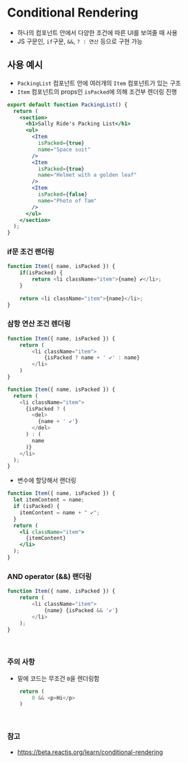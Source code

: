 # Conditional Rendering
- 하나의 컴포넌트 안에서 다양한 조건에 따른 UI를 보여줄 때 사용
- JS 구문인, `if`구문, `&&`, `? : 연산` 등으로 구현 가능
 
## 사용 예시
- `PackingList` 컴포넌트 안에 여러개의 `Item` 컴포넌트가 있는 구조
- `Item` 컴포넌트의 props인 `isPacked`에 의해 조건부 렌더링 진행
```jsx
export default function PackingList() {
  return (      
    <section>
      <h1>Sally Ride's Packing List</h1>
      <ul>
        <Item 
          isPacked={true} 
          name="Space suit" 
        />
        <Item 
          isPacked={true} 
          name="Helmet with a golden leaf" 
        />
        <Item 
          isPacked={false} 
          name="Photo of Tam" 
        />
      </ul>
    </section>
  );
}
```
### if문 조건 랜더링
```js
function Item({ name, isPacked }) {
    if(isPacked) {
        return <li className="item">{name} ✔</li>;
    }
    
    return <li className="item">{name}</li>;
}
```

### 삼항 연산 조건 렌더링
```js
function Item({ name, isPacked }) {
    return (
        <li className="item">
            {isPacked ? name + ' ✔' : name}
        </li>
    )
}
```

```js
function Item({ name, isPacked }) {
  return (
    <li className="item">
      {isPacked ? (
        <del>
          {name + ' ✔'}
        </del>
      ) : (
        name
      )}
    </li>
  );
}
```
- 변수에 할당해서 랜더링
```jsx
function Item({ name, isPacked }) {
  let itemContent = name;
  if (isPacked) {
    itemContent = name + " ✔";
  }
  return (
    <li className="item">
      {itemContent}
    </li>
  );
}
```

### AND operator (&&) 랜더링
```js
function Item({ name, isPacked }) {
    return (
        <li className="item">
            {name} {isPacked && '✔'}
        </li>
    );
}
```


<br>

### 주의 사항
- 밑에 코드는 무조건 `0`을 렌더링함
```js
    return (
        0 && <p>Hi</p>
    )

```

<br>

### 참고
- https://beta.reactjs.org/learn/conditional-rendering
